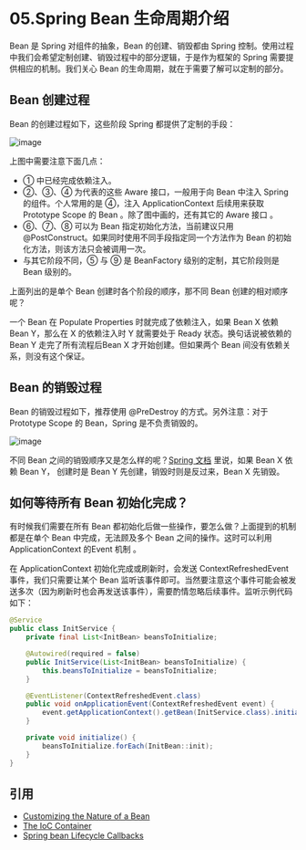 # 05.Spring Bean 生命周期介绍

Bean 是 Spring 对组件的抽象，Bean 的创建、销毁都由 Spring 控制。使用过程中我们会希望定制创建、销毁过程中的部分逻辑，于是作为框架的 Spring 需要提供相应的机制。我们关心 Bean 的生命周期，就在于需要了解可以定制的部分。

## Bean 创建过程
Bean 的创建过程如下，这些阶段 Spring 都提供了定制的手段：

![image](https://github.com/xliangwu/coder_km/assets/1142820/048e5077-1875-42f7-b6c1-efb11c034e84)

上图中需要注意下面几点：

- ① 中已经完成依赖注入。
- ②、③、④ 为代表的这些 Aware 接口，一般用于向 Bean 中注入 Spring 的组件。个人常用的是 ④，注入 ApplicationContext 后续用来获取 Prototype Scope 的 Bean 。除了图中画的，还有其它的 Aware 接口 。
- ⑥、⑦、⑧ 可以为 Bean 指定初始化方法，当前建议只用 @PostConstruct。如果同时使用不同手段指定同一个方法作为 Bean 的初始化方法，则该方法只会被调用一次。
- 与其它阶段不同，⑤ 与 ⑨ 是 BeanFactory 级别的定制，其它阶段则是 Bean 级别的。
  
上面列出的是单个 Bean 创建时各个阶段的顺序，那不同 Bean 创建的相对顺序呢？

一个 Bean 在 Populate Properties 时就完成了依赖注入，如果 Bean X 依赖 Bean Y，那么在 X 的依赖注入时 Y 就需要处于 Ready 状态。换句话说被依赖的 Bean Y 走完了所有流程后Bean X 才开始创建。但如果两个 Bean 间没有依赖关系，则没有这个保证。

## Bean 的销毁过程

Bean 的销毁过程如下，推荐使用 @PreDestroy 的方式。另外注意：对于 Prototype Scope 的 Bean，Spring 是不负责销毁的。

![image](https://github.com/xliangwu/coder_km/assets/1142820/ddbfd5f3-7dea-40b5-a6f0-6b13a1b6a090)

不同 Bean 之间的销毁顺序又是怎么样的呢？[Spring 文档](https://docs.spring.io/spring-framework/docs/current/reference/html/core.html#beans-factory-dependson) 里说，如果 Bean X 依赖 Bean Y，
创建时是 Bean Y 先创建，销毁时则是反过来，Bean X 先销毁。


## 如何等待所有 Bean 初始化完成？

有时候我们需要在所有 Bean 都初始化后做一些操作，要怎么做？上面提到的机制都是在单个 Bean 中完成，无法顾及多个 Bean 之间的操作。这时可以利用 ApplicationContext 的Event 机制 。

在 ApplicationContext 初始化完成或刷新时，会发送 ContextRefreshedEvent 事件，我们只需要让某个 Bean 监听该事件即可。当然要注意这个事件可能会被发送多次（因为刷新时也会再发送该事件），需要酌情忽略后续事件。监听示例代码如下：
```java
@Service
public class InitService {
    private final List<InitBean> beansToInitialize;

    @Autowired(required = false)
    public InitService(List<InitBean> beansToInitialize) {
        this.beansToInitialize = beansToInitialize;
    }

    @EventListener(ContextRefreshedEvent.class)
    public void onApplicationEvent(ContextRefreshedEvent event) {
        event.getApplicationContext().getBean(InitService.class).initialize();
    }

    private void initialize() {
        beansToInitialize.forEach(InitBean::init);
    }
}
```
## 引用
- [Customizing the Nature of a Bean](https://docs.spring.io/spring-framework/reference/core/beans/factory-nature.html)
- [The IoC Container](https://docs.spring.io/spring-framework/reference/core/beans.html)
- [Spring bean Lifecycle Callbacks](https://jstobigdata.com/spring/spring-bean-lifecycle-callbacks/)
